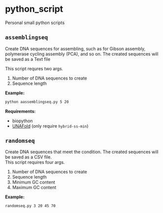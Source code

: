 # python_script
Personal small python scripts

## `assemblingseq`

Create DNA sequences for assembling, such as for Gibson assembly,
polymerase cycling assembly (PCA), and so on. The created sequences will be
saved as a Text file

This script requres two args.

1. Number of DNA sequences to create
1. Sequence length

__Example:__
```bash
python aassemblingseq.py 5 20
```

__Requirements:__

* biopython
* [UNAFold](http://www.unafold.org/) (only require `hybrid-ss-min`)


## `randomseq`

Create DNA sequences that meet the condition. The created sequences will be
saved as a CSV file.  
This script requires four args.  

1. Number of DNA sequences to create
1. Sequence length
1. Minimum GC content
1. Maximum GC content

__Example:__
```bash
randomseq.py 3 20 45 70
```
